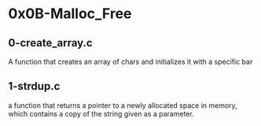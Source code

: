 # 0x0B-Malloc_Free

## 0-create_array.c
A function that creates an array of chars and initializes it with a specific bar


## 1-strdup.c
a function that returns a pointer to a newly allocated space in memory, which contains a copy of the string given as a parameter.


